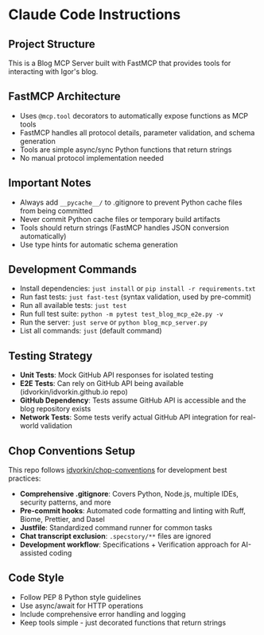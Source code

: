 # Claude Code Instructions

## Project Structure

This is a Blog MCP Server built with FastMCP that provides tools for interacting with Igor's blog.

## FastMCP Architecture

- Uses `@mcp.tool` decorators to automatically expose functions as MCP tools
- FastMCP handles all protocol details, parameter validation, and schema generation
- Tools are simple async/sync Python functions that return strings
- No manual protocol implementation needed

## Important Notes

- Always add `__pycache__/` to .gitignore to prevent Python cache files from being committed
- Never commit Python cache files or temporary build artifacts
- Tools should return strings (FastMCP handles JSON conversion automatically)
- Use type hints for automatic schema generation

## Development Commands

- Install dependencies: `just install` or `pip install -r requirements.txt`
- Run fast tests: `just fast-test` (syntax validation, used by pre-commit)
- Run all available tests: `just test`
- Run full test suite: `python -m pytest test_blog_mcp_e2e.py -v`
- Run the server: `just serve` or `python blog_mcp_server.py`
- List all commands: `just` (default command)

## Testing Strategy

- **Unit Tests**: Mock GitHub API responses for isolated testing
- **E2E Tests**: Can rely on GitHub API being available (idvorkin/idvorkin.github.io repo)
- **GitHub Dependency**: Tests assume GitHub API is accessible and the blog repository exists
- **Network Tests**: Some tests verify actual GitHub API integration for real-world validation

## Chop Conventions Setup

This repo follows [idvorkin/chop-conventions](https://github.com/idvorkin/chop-conventions) for development best practices:

- **Comprehensive .gitignore**: Covers Python, Node.js, multiple IDEs, security patterns, and more
- **Pre-commit hooks**: Automated code formatting and linting with Ruff, Biome, Prettier, and Dasel
- **Justfile**: Standardized command runner for common tasks
- **Chat transcript exclusion**: `.specstory/**` files are ignored
- **Development workflow**: Specifications + Verification approach for AI-assisted coding

## Code Style

- Follow PEP 8 Python style guidelines
- Use async/await for HTTP operations
- Include comprehensive error handling and logging
- Keep tools simple - just decorated functions that return strings
